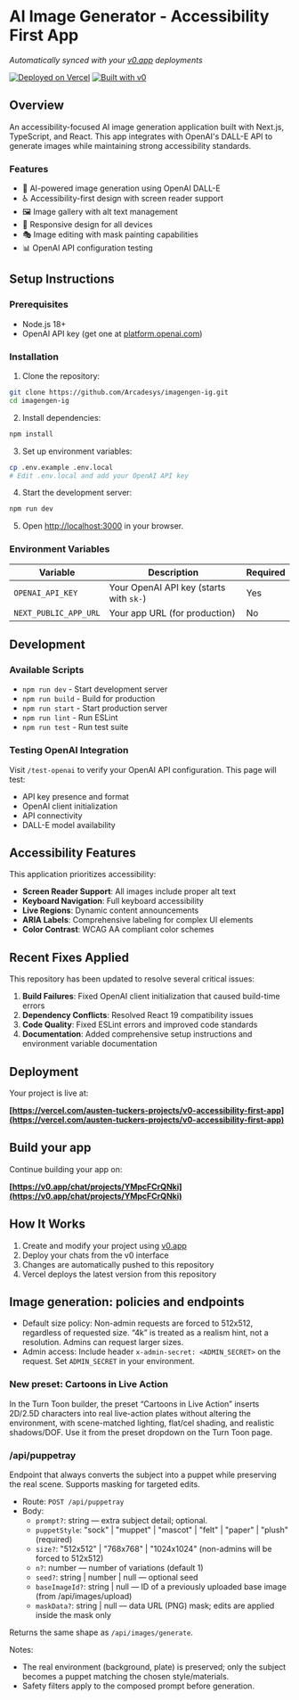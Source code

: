 # AI Image Generator - Accessibility First App

*Automatically synced with your [v0.app](https://v0.app) deployments*

[![Deployed on Vercel](https://img.shields.io/badge/Deployed%20on-Vercel-black?style=for-the-badge&logo=vercel)](https://vercel.com/austen-tuckers-projects/v0-accessibility-first-app)
[![Built with v0](https://img.shields.io/badge/Built%20with-v0.app-black?style=for-the-badge)](https://v0.app/chat/projects/YMpcFCrQNki)

## Overview

An accessibility-focused AI image generation application built with Next.js, TypeScript, and React. This app integrates with OpenAI's DALL-E API to generate images while maintaining strong accessibility standards.

### Features

- 🎨 AI-powered image generation using OpenAI DALL-E
- ♿ Accessibility-first design with screen reader support
- 🖼️ Image gallery with alt text management
- 📱 Responsive design for all devices
- 🎭 Image editing with mask painting capabilities
- 📊 OpenAI API configuration testing

## Setup Instructions

### Prerequisites

- Node.js 18+ 
- OpenAI API key (get one at [platform.openai.com](https://platform.openai.com/api-keys))

### Installation

1. Clone the repository:
```bash
git clone https://github.com/Arcadesys/imagengen-ig.git
cd imagengen-ig
```

2. Install dependencies:
```bash
npm install
```

3. Set up environment variables:
```bash
cp .env.example .env.local
# Edit .env.local and add your OpenAI API key
```

4. Start the development server:
```bash
npm run dev
```

5. Open [http://localhost:3000](http://localhost:3000) in your browser.

### Environment Variables

| Variable | Description | Required |
|----------|-------------|----------|
| `OPENAI_API_KEY` | Your OpenAI API key (starts with `sk-`) | Yes |
| `NEXT_PUBLIC_APP_URL` | Your app URL (for production) | No |

## Development

### Available Scripts

- `npm run dev` - Start development server
- `npm run build` - Build for production
- `npm run start` - Start production server
- `npm run lint` - Run ESLint
- `npm run test` - Run test suite

### Testing OpenAI Integration

Visit `/test-openai` to verify your OpenAI API configuration. This page will test:
- API key presence and format
- OpenAI client initialization
- API connectivity
- DALL-E model availability

## Accessibility Features

This application prioritizes accessibility:

- **Screen Reader Support**: All images include proper alt text
- **Keyboard Navigation**: Full keyboard accessibility
- **Live Regions**: Dynamic content announcements
- **ARIA Labels**: Comprehensive labeling for complex UI elements
- **Color Contrast**: WCAG AA compliant color schemes

## Recent Fixes Applied

This repository has been updated to resolve several critical issues:

1. **Build Failures**: Fixed OpenAI client initialization that caused build-time errors
2. **Dependency Conflicts**: Resolved React 19 compatibility issues
3. **Code Quality**: Fixed ESLint errors and improved code standards
4. **Documentation**: Added comprehensive setup instructions and environment variable documentation

## Deployment

Your project is live at:

**[https://vercel.com/austen-tuckers-projects/v0-accessibility-first-app](https://vercel.com/austen-tuckers-projects/v0-accessibility-first-app)**

## Build your app

Continue building your app on:

**[https://v0.app/chat/projects/YMpcFCrQNki](https://v0.app/chat/projects/YMpcFCrQNki)**

## How It Works

1. Create and modify your project using [v0.app](https://v0.app)
2. Deploy your chats from the v0 interface
3. Changes are automatically pushed to this repository
4. Vercel deploys the latest version from this repository

## Image generation: policies and endpoints

- Default size policy: Non-admin requests are forced to 512x512, regardless of requested size. “4k” is treated as a realism hint, not a resolution. Admins can request larger sizes.
- Admin access: Include header `x-admin-secret: <ADMIN_SECRET>` on the request. Set `ADMIN_SECRET` in your environment.

### New preset: Cartoons in Live Action

In the Turn Toon builder, the preset “Cartoons in Live Action” inserts 2D/2.5D characters into real live-action plates without altering the environment, with scene-matched lighting, flat/cel shading, and realistic shadows/DOF. Use it from the preset dropdown on the Turn Toon page.

### /api/puppetray

Endpoint that always converts the subject into a puppet while preserving the real scene. Supports masking for targeted edits.

- Route: `POST /api/puppetray`
- Body:
  - `prompt?`: string — extra subject detail; optional.
  - `puppetStyle`: "sock" | "muppet" | "mascot" | "felt" | "paper" | "plush" (required)
  - `size?`: "512x512" | "768x768" | "1024x1024" (non-admins will be forced to 512x512)
  - `n?`: number — number of variations (default 1)
  - `seed?`: string | number | null — optional seed
  - `baseImageId?`: string | null — ID of a previously uploaded base image (from /api/images/upload)
  - `maskData?`: string | null — data URL (PNG) mask; edits are applied inside the mask only

Returns the same shape as `/api/images/generate`.

Notes:

- The real environment (background, plate) is preserved; only the subject becomes a puppet matching the chosen style/materials.
- Safety filters apply to the composed prompt before generation.
